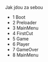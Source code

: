 Jak jdou za sebou

- 1 Boot
- 2 Preloader
- 3 MainMenu
- 4 FirstCut
- 5 Game
- 6 Player
- 7 GameOver
- 8 MainMenu
